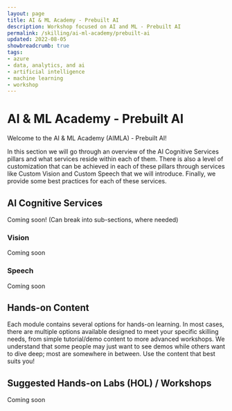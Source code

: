 ```yaml
---
layout: page
title: AI & ML Academy - Prebuilt AI
description: Workshop focused on AI and ML - Prebuilt AI
permalink: /skilling/ai-ml-academy/prebuilt-ai
updated: 2022-08-05
showbreadcrumb: true
tags: 
- azure
- data, analytics, and ai
- artificial intelligence
- machine learning
- workshop
---
```


# AI & ML Academy - Prebuilt AI

Welcome to the AI & ML Academy (AIMLA) - Prebuilt AI!

In this section we will go through an overview of the AI Cognitive Services pillars and what services reside within each of them. There is also a level of customization that can be achieved in each of these pillars through services like Custom Vision and Custom Speech that we will introduce.  Finally, we provide some best practices for each of these services.

## AI Cognitive Services

Coming soon! (Can break into sub-sections, where needed)

<!--
```html
<!DOCTYPE html>
<html>
  <style>
    body {
        block {
      display: inline-block;
      width: 200px;
      height: 200px;
      background-color: lightgray;
        }
      container  {
  text-align: center;
    }
    }
  </style>
  <body>
    <pre>
      <div class="container">
          <div class="block"></div>
          <div class="block"></div>
          <div class="block"></div>
          <div class="block"></div>
      </div>
    </pre>
  </body>
</html>

```
-->
### Vision 

Coming soon

### Speech

Coming soon

## Hands-on Content

Each module contains several options for hands-on learning. In most cases, there are multiple options available designed to meet your specific skilling needs, from simple tutorial/demo content to more advanced workshops. We understand that some people may just want to see demos while others want to dive deep; most are somewhere in between. Use the content that best suits you!

## Suggested Hands-on Labs (HOL) / Workshops

Coming soon

